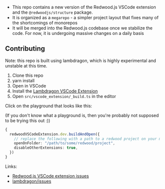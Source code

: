 - This repo contains a new version of the Redwood.js VSCode extension and the `@redwoodjs/structure` package.
- It is organized as a `megarepo` - a simpler project layout that fixes many of the shortcomings of monorepos
- It will be merged into the Redwood.js codebase once we stabilize the code. For now, it is undergoing massive changes on a daily basis


## Contributing

Note: this repo is built using lambdragon, which is highly experimental and unstable at this time.

1. Clone this repo
2. yarn install
3. Open in VSCode
4. Install the [Lambdragon VSCode Extension](https://marketplace.visualstudio.com/items?itemName=decoupled.lambdragon)
5. Open `src/vscode_extension/_build.ts` in the editor

Click on the playground that looks like this:

(If you don't know what a playground is, then you're probably not supposed to be trying this out :))

```ts
{
  redwoodVSCodeExtension.dev.buildAndOpen({
    // replace the following with a path to a redwood project on your machine
    openOnFolder: "/path/to/some/redwood/project",
    disableOtherExtensions: true,
  })
}
```

Links:

* [Redwood.js VSCode extension issues](https://github.com/decoupled/redwood-megarepo/issues)
* [lambdragon/issues](https://github.com/decoupled/lambdragon/issues)
